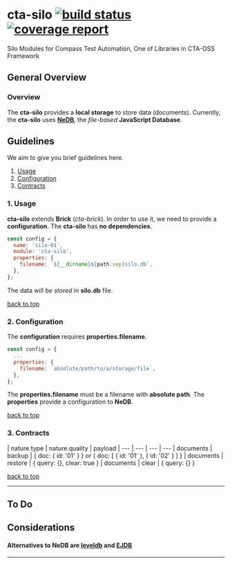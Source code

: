 # cta-silo [ ![build status](https://git.sami.int.thomsonreuters.com/compass/cta-silo/badges/master/build.svg)](https://git.sami.int.thomsonreuters.com/compass/cta-silo/commits/master) [![coverage report](https://git.sami.int.thomsonreuters.com/compass/cta-silo/badges/master/coverage.svg)](https://git.sami.int.thomsonreuters.com/compass/cta-silo/commits/master)

Silo Modules for Compass Test Automation, One of Libraries in CTA-OSS Framework

## General Overview

### Overview

The **cta-silo** provides a **local storage** to store data (documents). Currently, the **cta-silo** uses [**NeDB**](https://github.com/louischatriot/nedb), the _file-based_ **JavaScript Database**.

## Guidelines

We aim to give you brief guidelines here.

1. [Usage](#1-usage)
1. [Configuration](#2-configuration)
1. [Contracts](#3-contracts)

### 1. Usage

**cta-silo** extends **Brick** (_cta-brick_). In order to use it, we need to provide a **configuration**. The **cta-silo** has **no dependencies**.

```javascript
const config = {
  name: 'silo-01',
  module: 'cta-silo',
  properties: {
    filename: `${__dirname}${path.sep}silo.db`,
  },
};
```

The data will _be stored_ in **silo.db** file.

[back to top](#guidelines)

### 2. Configuration

The **configuration** requires **properties.filename**.

```javascript
const config = {
  ...
  properties: {
    filename: `absolute/path/to/a/storage/file`,
  },
};
```

The **properties.filename** must be a filename with **absolute path**. The **properties** provide a configuration to **NeDB**.

[back to top](#guidelines)

### 3. Contracts

| nature.type | nature.quality | payload
| --- | --- | --- | ---
| documents | backup | { doc: { id: '01' } } or { doc: [ { id: '01' }, { id: '02' } ] } 
| documents | restore | { query: {}, clear: true }
| documents | clear | { query: {} }

[back to top](#guidelines)

------

## To Do

## Considerations

#### Alternatives to NeDB are [leveldb](http://leveldb.org/) and [EJDB](http://ejdb.org/)

------
